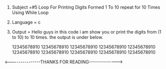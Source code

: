 1. Subject =#5 Loop For Printing Digits Formed 1 To 10 repeat for 10 Times Using While Loop

2. Language = c

3. Output = Hello guys in this code i am show you or print the digits from (1 to 10) to 10 times. the output is under below.

    12345678910
    12345678910
    12345678910
    12345678910
    12345678910
    12345678910
    12345678910
    12345678910
    12345678910
    12345678910
    
<---------------THANKS FOR READING-------------->
